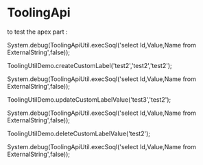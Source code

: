 # ToolingApi

to test the apex part : 

System.debug(ToolingApiUtil.execSoql('select Id,Value,Name from ExternalString',false));

ToolingUtilDemo.createCustomLabel('test2','test2','test2');

System.debug(ToolingApiUtil.execSoql('select Id,Value,Name from ExternalString',false));

ToolingUtilDemo.updateCustomLabelValue('test3','test2');

System.debug(ToolingApiUtil.execSoql('select Id,Value,Name from ExternalString',false));

ToolingUtilDemo.deleteCustomLabelValue('test2');

System.debug(ToolingApiUtil.execSoql('select Id,Value,Name from ExternalString',false));
